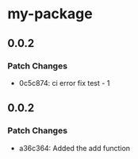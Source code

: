 # my-package

## 0.0.2

### Patch Changes

- 0c5c874: ci error fix test - 1

## 0.0.2

### Patch Changes

- a36c364: Added the add function
